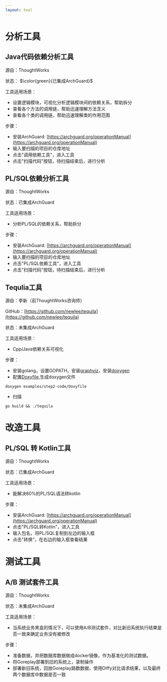 ```yaml
---
layout: tool
---
```


# 分析工具
## Java代码依赖分析工具
源自：ThoughtWorks

状态： $\color{green}{已集成ArchGuard}$

工具适用场景：

- 设置逻辑模块，可视化分析逻辑模块间的依赖关系，帮助拆分
- 查看各个方法的调用链，帮助迅速理解方法含义
- 查看各个类的调用链，帮助迅速理解类的作用范围

步骤：

- 安装ArchGuard: [https://archguard.org/operationManual](https://archguard.org/operationManual)
- 输入要扫描的项目的仓库地址
- 点击"调用依赖工具"，进入工具
- 点击"扫描代码"按钮，待扫描结束后，进行分析

## PL/SQL依赖分析工具
源自：ThoughtWorks

状态：已集成ArchGuard

工具适用场景：

- 分析PL/SQL的依赖关系，帮助拆分

步骤：

- 安装ArchGuard: [https://archguard.org/operationManual](https://archguard.org/operationManual)
- 输入要扫描的项目的仓库地址
- 点击"PL/SQL依赖工具"，进入工具
- 点击"扫描代码"按钮，待扫描结束后，进行分析

## Tequlia工具
源自：李新（前ThoughtWorks咨询师）

GitHub：[https://github.com/newlee/tequila](https://github.com/newlee/tequila)

状态：未集成ArchGuard

工具适用场景：

- Cpp/Java依赖关系可视化

步骤：

- 安装golang，设置GOPATH，安装[graphviz](http://graphviz.org/)，安装[doxygen](http://www.stack.nl/~dimitri/doxygen/)
- 配置[Doxyfile](https://github.com/newlee/tequila/blob/master/examples/step2-code/Doxyfile),生成doxygen文件
```
doxygen examples/step2-code/Doxyfile
```
- 扫描
```
go build && ./tequila
```

# 改造工具
## PL/SQL 转 Kotlin工具
源自：ThoughtWorks

状态：已集成ArchGuard

工具适用场景：
- 能解决80%的PL/SQL语法转kotlin

步骤：

- 安装ArchGuard: [https://archguard.org/operationManual](https://archguard.org/operationManual)
- 点击"PL/SQL转Kotlin"，进入工具
- 输入包名，将PL/SQL复制到左边的输入框
- 点击"转换"，在右边的输入框查看结果

# 测试工具
## A/B 测试套件工具
源自：ThoughtWorks

状态：未集成ArchGuard

工具适用场景：

- 当系统业务黑盒的情况下，可以使用A/B测试套件，对比新旧系统执行结果是否一致来确定业务没有被修改

步骤：

- 准备数据，并把数据库数据做成docker镜像，作为基准化的测试数据。
- 将Goreplay部署到旧的系统上，录制操作
- 部署新旧系统，回放Goreplay路数数据，使用Diffy对比请求结果，以及最终两个数据库中数据是否一致